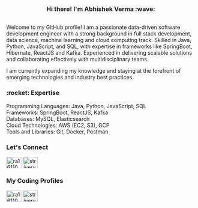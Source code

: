 <h3 align="center"> Hi there! I'm Abhishek Verma :wave:</h3>
<div align="center"> <img src="https://komarev.com/ghpvc/?username=abhi460729&style=flat-square&color=blue" alt=""/> </div>

Welcome to my GitHub profile! I am a passionate data-driven software development engineer with a strong background in full stack development, data science, machine learning and cloud computing track. Skilled in Java, Python, JavaScript, and SQL, with expertise in frameworks like SpringBoot, Hibernate, ReactJS and Kafka. Experienced in delivering scalable solutions and collaborating effectively with multidisciplinary teams.

I am currently expanding my knowledge and staying at the forefront of emerging technologies and industry best practices.

<h3> :rocket: Expertise </h3>
Programming Languages: Java, Python, JavaScript, SQL </br>
Frameworks: SpringBoot, ReactJS, Kafka </br>
Databases: MySQL, Elasticsearch </br>
Cloud Technologies: AWS (EC2, S3), GCP </br>
Tools and Libraries: Git, Docker, Postman

<h3 align="left">Let's Connect</h3>
<p align="centre">
<a href="https://www.hackerrank.com/ra1611008010402" target="blank"><img align="center" src="https://raw.githubusercontent.com/rahuldkjain/github-profile-readme-generator/master/src/images/icons/Social/hackerrank.svg" alt="ra1611008010402" height="30" width="40" /></a>
<a href="https://www.leetcode.com/striververma" target="blank"><img align="center" src="https://raw.githubusercontent.com/rahuldkjain/github-profile-readme-generator/master/src/images/icons/Social/leet-code.svg" alt="striververma" height="30" width="40" /></a>
</p>

<h3 align="left">My Coding Profiles</h3>
<p align="centre">
<a href="https://www.hackerrank.com/ra1611008010402" target="blank"><img align="center" src="https://raw.githubusercontent.com/rahuldkjain/github-profile-readme-generator/master/src/images/icons/Social/hackerrank.svg" alt="ra1611008010402" height="30" width="40" /></a>
<a href="https://www.leetcode.com/striververma" target="blank"><img align="center" src="https://raw.githubusercontent.com/rahuldkjain/github-profile-readme-generator/master/src/images/icons/Social/leet-code.svg" alt="striververma" height="30" width="40" /></a>
</p>
